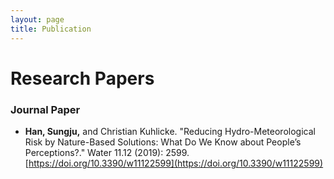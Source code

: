 ```yaml
---
layout: page
title: Publication
---
```





# Research Papers

### Journal Paper

- **Han, Sungju,** and Christian Kuhlicke. "Reducing Hydro-Meteorological Risk by Nature-Based Solutions: What Do We Know about People’s Perceptions?." Water 11.12 (2019): 2599. [https://doi.org/10.3390/w11122599](https://doi.org/10.3390/w11122599)

